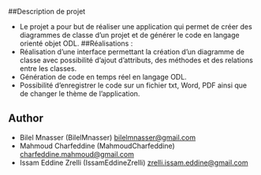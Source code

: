 ##Description de projet

* Le projet a pour but de réaliser une application qui permet de créer des diagrammes de classe d’un projet et
de générer le code en langage orienté objet ODL.
##Réalisations :
* Réalisation d’une interface permettant la création d’un diagramme de classe avec possibilité d’ajout
d’attributs, des méthodes et des relations entre les classes.
* Génération de code en temps réel en langage ODL.
* Possibilité d’enregistrer le code sur un fichier txt, Word, PDF ainsi que de changer le thème de l’application.


## Author

* Bilel Mnasser (BilelMnasser)
  bilelmnasser@gmail.com
* Mahmoud Charfeddine (MahmoudCharfeddine)
  charfeddine.mahmoud@gmail.com
* Issam Eddine Zrelli (IssamEddineZrelli)
  zrelli.issam.eddine@gmail.com
